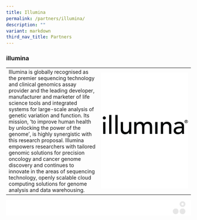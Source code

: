 ```yaml
---
title: Illumina
permalink: /partners/illumina/
description: ""
variant: markdown
third_nav_title: Partners
---
```

### illumina

<table>
	<tbody>
		<tr>
			<td style="width:50%">
Illumina is globally recognised as the premier sequencing technology and clinical genomics assay provider and the leading developer, manufacturer and marketer of life science tools and integrated systems for large-scale analysis of genetic variation and function. Its mission, ‘to improve human health by unlocking the power of the genome’, is highly synergistic with this research proposal. Illumina empowers researchers with tailored genomic solutions for precision oncology and cancer genome discovery and continues to innovate in the areas of sequencing technology, openly scalable cloud computing solutions for genome analysis and data warehousing.
							</td>
			<td style="width:50%">
				<img src="/images/Collaborate/Partners/ilmn_logo_2021_bw.png">
			</td>
		</tr>
	</tbody>
</table>

![](/images/Banners/banners_page%20footer%203%20-%20grey.png)